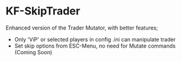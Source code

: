 # KF-SkipTrader

Enhanced version of the Trader Mutator, with better features;

- Only 'ViP' or selected players in config .ini can manipulate trader
- Set skip options from ESC-Menu, no need for Mutate commands (Coming Soon)
